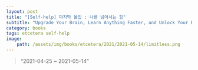 ```yaml
---
layout: post
title: "[Self-help] 마지막 몰입 : 나를 넘어서는 힘"
subtitle: "Upgrade Your Brain, Learn Anything Faster, and Unlock Your Exceptional Life"
category: books
tags: etcetera self-help
image:
    path: /assets/img/books/etcetera/2021/2021-05-14/limitless.png
---
```


> “2021-04-25 ~ 2021-05-14”